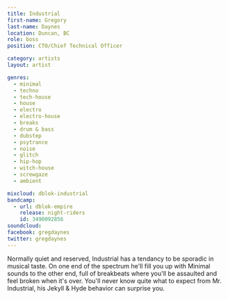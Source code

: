 ```yaml
---
title: Industrial
first-name: Gregory
last-name: Daynes
location: Duncan, BC
role: boss
position: CTO/Chief Technical Officer

category: artists
layout: artist

genres:
  - minimal
  - techno
  - tech-house
  - house
  - electro
  - electro-house
  - breaks
  - drum & bass
  - dubstep
  - psytrance
  - noise
  - glitch
  - hip-hop
  - witch-house
  - screwgaze
  - ambient

mixcloud: dblok-industrial
bandcamp:
  - url: dblok-empire
    release: night-riders
    id: 3490092856
soundcloud: 
facebook: gregdaynes
twitter: gregdaynes
---
```


Normally quiet and reserved, Industrial has a tendancy to be sporadic in musical taste. On one end of the spectrum he'll fill you up with Minimal sounds to the other end, full of breakbeats where you'll be assaulted and feel broken when it's over. You'll never know quite what to expect from Mr. Industrial, his Jekyll & Hyde behavior can surprise you.